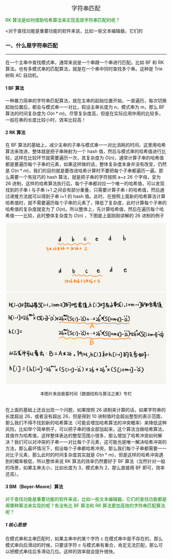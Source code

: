 <!--ts-->

<div align = "center"><font size = 4>字符串匹配</font></div>

<font color="green">RK 算法是如何借助哈希算法来实现高效字符串匹配的呢？</font>

<对于查找功能是重要功能的软件来说，比如一些文本编辑器，它们的



### 一、什么是字符串匹配

---

在一个主串中查找模式串，通常来说是一个串跟一个串进行匹配。比如 BF 和 RK 算法。也有多模式串的匹配算法，就是在一个串中同时查找多个串。这种是 Trie 树和 AC 自动机。



#### 1 BF 算法

一种暴力简单的字符串匹配算法，就在主串的起始位置开始，一直遍历，每次切换起始位置后，都会与模式串一一对比，假设主串长度为 n，模式串为 m，那么 BF 算法的时间复杂度为 $O(n*m)$。尽管复杂度高，但是在实际应用中用的比较多，一般在串的长度比较小时，效率比较高！



#### 2 RK 算法

在 BF 算法的基础上，减少主串的子串与模式串一一对比消耗的时间，这里用哈希算法来改进，整体就是把子串映射为一个 hash 值，然后与模式串的哈希值进行比较，这样在比较环节就需要遍历一次，其复杂度为 $O(n)$，通常计算子串的哈希值都是要遍历每个子串的元素，如果这样做的话，整体复杂度本身并没有改变，仍然是 $O(n*m)$，我们的目的就是要改进哈希计算时不要把每个子串都遍历一遍。那么需要一个有技巧的 hash 算法，就是把子串的字符按照 a~z 26 个字母，变为 26 进制，这样的哈希算法执行后，每个子串都对应一个唯一的哈希值，可以发现找到的子串 i 与子串 i+1 之间会有部分重叠，只需要计算子串 i 的哈希值，然后通过递推方法就可以得到子串 i+1 的 hash 值。此时，在按照上面新的哈希算法计算哈希值时，就不需要遍历每个子串的元素了，降低了复杂度，此时计算每个子串的哈希值的复杂度就变为了 $O(n)$。所以整体上，先计算哈希值，然后在遍历每个哈希值一一比较，此时整体复杂度为 $O(n)$ ，下图是上面刚刚讲解的 26 进制的例子

<div align = "center"> 
  <img src = "pics/字符串匹配/RK1.jpg" width = "500px"/>
  <img src = "pics/字符串匹配/RK2.jpg" width = "500px"/> 
</div><br>
<div align = "center"><font size = 2>本图片来自极客时间《数据结构与算法之美》专栏</font></div></br>

在上面的基础上还会出现一个问题，如果按照 26 进制来计算的话，如果字符串的长度超出 26，或者没有超出 26，但是得到 10 进制值时会超出整型的表示范围，那么我们不得不找到新的哈希算法（可能会增加哈希算法的冲突概率）来降低这种风险。比如举个简单例子，可以把子串的值全部加起来，这个算法当做哈希算法，其值作为哈希值，这样整体表达的整型范围小很多，那么增加了哈希冲突如何解决？我们可以对冲突的子串一一对比每个子元素，这可能也是唯一解决哈希冲突的方法，那么最坏情况下，假设每个子串都哈希冲突，那么我们每个子串都需要一一对比子元素，那么此时的时间复杂度其实就是 $O(n*m)$，但是这样的哈希冲突遇到的概率极低，所以整体来说 RK 算法的效率仍然要好于 BF 算法（当然针对一般的场景，如果主串太小，比如长度为 3，模式串为 2，那么直接用 BF 即可，效率还高）。



#### 3 BM（Boyer-Moore）算法

<font color="green">对于查找功能是重要功能的软件来说，比如一些文本编辑器，它们的查找功能都是用哪种算法来实现的呢？有没有比 BF 算法和 RK 算法更加高效的字符串匹配算法呢？</font>



##### 1 核心思想

在模式串和主串匹配时，如果主串中的某个字符 c 在模式串中是不存在的，那么模式串向后滑动的时候，只要该字符 c 与模式串有重合，肯定无法匹配，那么可以把模式串往后多滑动几位。这样的效率就会提升很快。